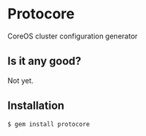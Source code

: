 # Protocore
CoreOS cluster configuration generator

## Is it any good?
Not yet.

## Installation

```bash
$ gem install protocore
```
